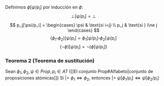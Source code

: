 Definimos $\phi[\psi/p_i]$ por inducción en $\phi$:
$$\bot[\psi/p_i] = \bot$$
$$
p_j[\psi/p_i] = \begin{cases} \psi & \text{si i=j} \\ p_j & \text{si } i\ne j \end{cases}
$$
$$(\phi_1 \square \phi_2)[\psi/p_i] = \phi_1[\psi/p_i]\square \phi_2[\psi/p_i]$$
$$(\lnot \phi)[\psi/p_i] = \lnot (\phi[\psi/p_i])$$

### Teorema 2 (Teorema de sustitución)
Sean $\phi_1, \phi_2, \psi \in Prop, p_i \in AT$ ([[El conjunto Prop#Alfabeto|conjunto de proposiciones atómicas]])
Si |= $\phi_1 \iff \phi_2$, entonces |= $\psi[\phi_1/p_i] \iff \psi[\phi_2/p_i]$
